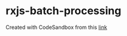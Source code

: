 # rxjs-batch-processing
Created with CodeSandbox
from this [link](https://medium.com/@ravishivt/batch-processing-with-rxjs-6408b0761f39)
